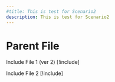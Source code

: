 ```yaml
---
#title: This is test for Scenario2
description: This is test for Scenario2
---
```


# Parent File

Include File 1 (ver 2)
[!include[](includes/S2-includeFile1.md)]

Include File 2
[!include[](includes/S2-includeFile2.md)]
